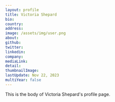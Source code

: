 ```yaml
---
layout: profile
title: Victoria Shepard
bio: 
country: 
address: 
image: /assets/img/user.png
about: 
github:
twitter: 
linkedin:
company: 
mediaLink:
detail: 
thumbnailImage:
lastUpdate: Nov 22, 2023 
multiYear: false
---
```


This is the body of Victoria Shepard's profile page.
